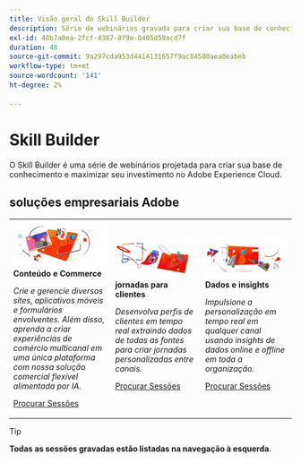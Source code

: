 ```yaml
---
title: Visão geral do Skill Builder
description: Série de webinários gravada para criar sua base de conhecimento e maximizar seu investimento no Adobe Experience Cloud.
exl-id: 48b7a0ea-2fcf-4387-8f9e-0405d59acd7f
duration: 48
source-git-commit: 9a297cda953d4414131657f9ac84580aea0eabeb
workflow-type: tm+mt
source-wordcount: '141'
ht-degree: 2%

---
```


# Skill Builder

O Skill Builder é uma série de webinários projetada para criar sua base de conhecimento e maximizar seu investimento no Adobe Experience Cloud.

## soluções empresariais Adobe

<table>
<tr>
  <td>
    <img alt="Conteúdo e Comércio" src="assets/commerce.png" />
    <div>
      <strong>Conteúdo e Commerce</strong>
    </div>
    <p>
    <em>Crie e gerencie diversos sites, aplicativos móveis e formulários envolventes. Além disso, aprenda a criar experiências de comércio multicanal em uma única plataforma com nossa solução comercial flexível alimentada por IA.</em>
    <p>
    <a href="https://experienceleague.adobe.com/docs/events/skill-builder-recordings/content-and-commerce/overview.html?lang=pt-BR" class="spectrum-Button spectrum-Button--outline spectrum-Button--primary spectrum-Button--sizeM">
      <span class="spectrum-Button-label has-no-wrap has-text-weight-bold">Procurar Sessões</span>
    </a>
  </td>
  <td>
    <img alt="Jornadas do cliente" src="assets/customer-journey.png" />
    <div>
      <strong>jornadas para clientes</strong>
    </div>
    <p>
    <em>Desenvolva perfis de clientes em tempo real extraindo dados de todas as fontes para criar jornadas personalizadas entre canais.</em>
    <p>
    <a href="https://experienceleague.adobe.com/docs/events/skill-builder-recordings/customer-journeys/overview.html?lang=pt-BR" class="spectrum-Button spectrum-Button--outline spectrum-Button--primary spectrum-Button--sizeM">
      <span class="spectrum-Button-label has-no-wrap has-text-weight-bold">Procurar Sessões</span>
    </a>
  </td>
  <td>
    <img alt="Dados e insights" src="assets/data-insights.png" />
    <div>
      <strong>Dados e insights</strong>
    </div>
    <p>
    <em>Impulsione a personalização em tempo real em qualquer canal usando insights de dados online e offline em toda a organização.</em>
    <p>
    <a href="https://experienceleague.adobe.com/docs/events/skill-builder-recordings/data-and-insights/overview.html?lang=pt-BR" class="spectrum-Button spectrum-Button--outline spectrum-Button--primary spectrum-Button--sizeM">
      <span class="spectrum-Button-label has-no-wrap has-text-weight-bold">Procurar Sessões</span>
    </a>
  </td>  
</tr>
</table>

>[!TIP]
>
>**Todas as sessões gravadas estão listadas na navegação à esquerda**.
